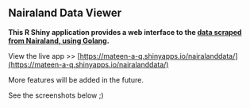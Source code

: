 ## Nairaland Data Viewer

**This R Shiny application provides a web interface to the [data scraped from Nairaland, using Golang](https://github.com/DISCRETEboi/nairaland-data-scrape).**

View the live app >> [https://mateen-a-q.shinyapps.io/nairalanddata/](https://mateen-a-q.shinyapps.io/nairalanddata/)

More features will be added in the future.

See the screenshots below ;)
